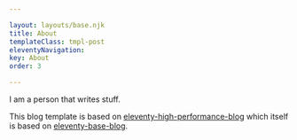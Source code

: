 ```yaml
---

layout: layouts/base.njk
title: About
templateClass: tmpl-post
eleventyNavigation:
key: About
order: 3

---
```


I am a person that writes stuff.

This blog template is based on [eleventy-high-performance-blog](https://www.industrialempathy.com/posts/eleventy-high-performance-blog/) which itself is based on [eleventy-base-blog](https://github.com/11ty/eleventy-base-blog).
